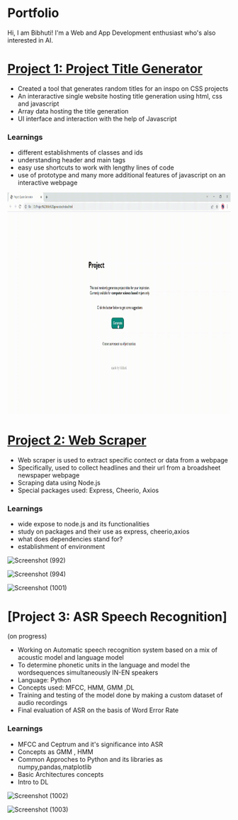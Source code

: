 # Portfolio

Hi, I am Bibhuti!
I'm a Web and App Development enthusiast who's also interested in AI.

# [Project 1: Project Title Generator](https://github.com/bibhutirajbhandari/Project-Title-Generator) 
* Created a tool that generates random titles for an inspo on CSS projects
* An interaractive single website hosting title generation using html, css and javascript 
* Array data hosting the title generation
* UI interface and interaction with the help of Javascript 

### Learnings
* different establishments of classes and ids 
* understanding header and main tags 
* easy use shortcuts to work with lengthy lines of code
* use of prototype and many more additional features of javascript on an interactive webpage

<img src="https://github.com/bibhutirajbhandari/Bibhuti_Portfolio/blob/main/GIF-Project%20Title%20Generator/GIF-Project%20Quote%20Generator%20.gif" width="800" height="500" />


# [Project 2: Web Scraper](https://github.com/bibhutirajbhandari/Bibhuti_Portfolio/tree/main/Web-%20Scraper) 
* Web scraper is used to extract specific contect or data from a webpage 
* Specifically, used to collect headlines and their url from a broadsheet newspaper webpage
* Scraping data using Node.js 
* Special packages used: Express, Cheerio, Axios

### Learnings
* wide expose to node.js and its functionalities
* study on packages and their use as express, cheerio,axios
* what does dependencies stand for?
* establishment of environment 

![Screenshot (992)](https://user-images.githubusercontent.com/66860263/156218136-5f59177b-8029-46a6-99ad-fe23d77e8ebc.png) 

![Screenshot (994)](https://user-images.githubusercontent.com/66860263/156218416-45b1ef86-5630-468c-b7be-f7251033d3db.png)

![Screenshot (1001)](https://user-images.githubusercontent.com/66860263/156218496-a1cd34d8-3130-4627-94fc-6ece02a6edd6.png)

# [Project 3: ASR Speech Recognition]
(on progress)

* Working on Automatic speech recognition system based on a mix of acoustic model and language model 
* To determine phonetic units in the language and model the wordsequences simultaneously IN-EN speakers
* Language: Python 
* Concepts used: MFCC, HMM, GMM ,DL
* Training and testing of the model done by making a custom dataset of audio recordings 
* Final evaluation of ASR on the basis of Word Error Rate

### Learnings
* MFCC and Ceptrum and it's significance into ASR 
* Concepts as GMM , HMM
* Common Approches to Python and its libraries as numpy,pandas,matplotlib
* Basic Architectures concepts 
* Intro to DL

![Screenshot (1002)](https://user-images.githubusercontent.com/66860263/156221105-3ae1445e-7280-470a-a9da-e15c4823955e.png)

![Screenshot (1003)](https://user-images.githubusercontent.com/66860263/156221377-f9cfc4c8-da85-4935-ac33-e59a9f27d87f.png)


